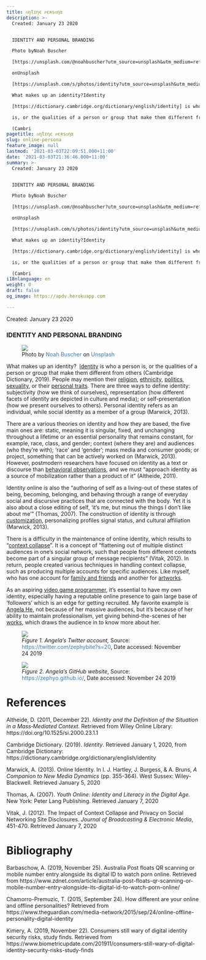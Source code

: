 ```yaml
---
title: ᴏηƖɪηє ᴘєяѕᴏηα
description: >-
  Created: January 23 2020


  IDENTITY AND PERSONAL BRANDING

  Photo byNoah Buscher

  [https://unsplash.com/@noahbuscher?utm_source=unsplash&utm_medium=referral&utm_content=creditCopyText]

  onUnsplash

  [https://unsplash.com/s/photos/identity?utm_source=unsplash&utm_medium=referral&utm_content=creditCopyText]

  What makes up an identity?Identity

  [https://dictionary.cambridge.org/dictionary/english/identity] is who a person

  is, or the qualities of a person or group that make them different from others

  (Cambri
pagetitle: ᴏηƖɪηє ᴘєяѕᴏηα
slug: online-persona
feature_image: null
lastmod: '2021-03-03T22:09:51.000+11:00'
date: '2021-03-03T21:36:46.000+11:00'
summary: >-
  Created: January 23 2020


  IDENTITY AND PERSONAL BRANDING

  Photo byNoah Buscher

  [https://unsplash.com/@noahbuscher?utm_source=unsplash&utm_medium=referral&utm_content=creditCopyText]

  onUnsplash

  [https://unsplash.com/s/photos/identity?utm_source=unsplash&utm_medium=referral&utm_content=creditCopyText]

  What makes up an identity?Identity

  [https://dictionary.cambridge.org/dictionary/english/identity] is who a person

  is, or the qualities of a person or group that make them different from others

  (Cambri
i18nlanguage: en
weight: 0
draft: false
og_image: https://apdv.herokuapp.com

---
```

<p>Created: January 23 2020</p><h3 id="identity-and-personal-branding">IDENTITY AND PERSONAL BRANDING</h3><figure class="kg-card kg-image-card kg-card-hascaption"><img src="https://soci.newcastle.edu.au/amandaviray/wp-content/uploads/sites/941/2020/01/noah-buscher-M19QtooXPKs-unsplash-896x1024.jpg" class="kg-image"><figcaption>Photo by&nbsp;<a href="https://unsplash.com/@noahbuscher?utm_source=unsplash&amp;utm_medium=referral&amp;utm_content=creditCopyText" style="box-sizing: border-box; background-color: transparent; color: rgb(51, 122, 183); text-decoration: none !important;">Noah Buscher</a>&nbsp;on&nbsp;<a href="https://unsplash.com/s/photos/identity?utm_source=unsplash&amp;utm_medium=referral&amp;utm_content=creditCopyText" style="box-sizing: border-box; background-color: transparent; color: rgb(51, 122, 183); text-decoration: none !important;">Unsplash</a></figcaption></figure><p>What makes up an identity?  <a href="https://dictionary.cambridge.org/dictionary/english/identity">Identity</a> is who a person is, or the qualities of a person or group that make them different from others (Cambridge Dictionary, 2019). People may mention their <a href="https://www.ancient.eu/religion/">religion</a>, <a href="https://genderedinnovations.stanford.edu/terms/race.html">ethnicity</a>, <a href="https://www.open.edu/openlearn/society-politics-law/what-politics/content-section-2.1">politics</a>, <a href="https://www.betterhealth.vic.gov.au/health/healthyliving/Sexuality-explained">sexuality</a>, or their <a href="https://nobaproject.com/modules/personality-traits">personal traits</a>. There are three ways to define identity: subjectivity (how we think of ourselves), representation (how different facets of identity are depicted in culture and media); or self-presentation (how we present ourselves to others). Personal identity refers as an individual, while social identity as a member of a group (Marwick, 2013).</p><p>There are a various theories on identity and how they are based, the five main ones are: static, meaning it is singular, fixed, and unchanging throughout a lifetime or an essential personality that remains constant, for example, race, class, and gender; context (where they are) and audiences (who they’re with); ‘race’ and ‘gender’; mass media and consumer goods; or project, something that can be actively worked on (Marwick, 2013). However, postmodern researchers have focused on identity as a text or discourse than <a href="https://psychology.iresearchnet.com/counseling-psychology/personality-assessment/behavioral-observation-methods/">behavioral observations</a>, and we must “approach identity as a source of mobilization rather than a product of it” (Altheide, 2011).</p><p>Identity online is also the “authoring of self as a living-out of these states of being, becoming, belonging, and behaving through a range of everyday social and discursive practices that are connected with the body. Yet it is also about a close editing of self, ‘it’s me, but minus the things I don’t like about me’” (Thomas, 2007). The construction of identity is through <a href="https://sproutsocial.com/insights/social-media-branding/">customization</a>, personalizing profiles signal status, and cultural affiliation (Marwick, 2013).</p><p>There is a difficulty in the maintenance of online identity, which results to “<a href="https://academic.oup.com/jcmc/article/23/3/127/4962540">context collapse</a>”. It is a concept of “flattening out of multiple distinct audiences in one’s social network, such that people from different contexts become part of a singular group of message recipients” (Vitak, 2012). In return, people created various techniques in handling context collapse, such as producing multiple accounts for specific audiences. Like myself, who has one account for <a href="https://twitter.com/_apdv">family and friends</a> and another for <a href="https://twitter.com/amazellia">artworks</a>.</p><p>As an aspiring <a href="https://learn.org/articles/What_Does_a_Video_Game_Programmer_Do.html">video game programmer</a>, it’s essential to have my own identity, especially having a reputable online presence to gain large base of ‘followers’ which is an edge for getting recruited. My favorite example is <a href="https://twitter.com/zephybite?s=20">Angela He,</a> not because of her massive audiences, but it’s because of her ability to maintain professionalism, yet giving behind-the-scenes of her <a href="https://zephyo.github.io/">works</a>, which draws the audience in to know more about her.</p><figure class="kg-card kg-image-card kg-card-hascaption"><img src="https://soci.newcastle.edu.au/amandaviray/wp-content/uploads/sites/941/2020/01/Picture1-1.png" class="kg-image"><figcaption><em style="box-sizing: border-box; font-style: italic;">Figure 1. Angela’s Twitter account, </em>Source: <a href="https://twitter.com/zephybite?s=20" style="box-sizing: border-box; background-color: transparent; color: rgb(51, 122, 183); text-decoration: none !important;">https://twitter.com/zephybite?s=20</a>, Date accessed: November 24 2019</figcaption></figure><figure class="kg-card kg-image-card kg-card-hascaption"><img src="https://soci.newcastle.edu.au/amandaviray/wp-content/uploads/sites/941/2020/01/Picture2-1-1024x479.png" class="kg-image"><figcaption><em style="box-sizing: border-box; font-style: italic;">Figure 2. Angela’s GitHub website</em>, Source: <a href="https://zephyo.github.io/" style="box-sizing: border-box; background-color: transparent; color: rgb(51, 122, 183); text-decoration: none !important;">https://zephyo.github.io/</a>, Date accessed: November 24 2019</figcaption></figure><h1 id="references">References</h1><p>Altheide, D. (2011, December 22). <em><em>Identity and the Definition of the Situation in a Mass‐Mediated Context.</em></em> Retrieved from Wiley Online Library: https://doi.org/10.1525/si.2000.23.1.1</p><p>Cambridge Dictionary. (2019). <em><em>Identity</em></em>. Retrieved January 1, 2020, from Cambridge Dictionary: https://dictionary.cambridge.org/dictionary/english/identity</p><p>Marwick, A. (2013). Online Identity. In I. J. Hartley, J. Burgess, &amp; A. Bruns, <em><em>A Companion to New Media Dynamics</em></em> (pp. 355-364). West Sussex: Wiley-Blackwell. Retrieved January 5, 2020</p><p>Thomas, A. (2007). <em><em>Youth Online: Identity and Literacy in the Digital Age.</em></em> New York: Peter Lang Publishing. Retrieved January 7, 2020</p><p>Vitak, J. (2012). The Impact of Context Collapse and Privacy on Social Networking Site Disclosures. <em><em>Journal of Broadcasting &amp; Electronic Media</em></em>, 451-470. Retrieved January 7, 2020</p><h1 id="bibliography">Bibliography</h1><p>Barbaschow, A. (2019, November 25). Australia Post floats QR scanning or mobile number entry alongside its digital ID to watch porn online. Retrieved from https://www.zdnet.com/article/australia-post-floats-qr-scanning-or-mobile-number-entry-alongside-its-digital-id-to-watch-porn-online/</p><p>Chamorro-Premuzic, T. (2015, September 24). How different are your online and offline personalities? Retrieved from https://www.theguardian.com/media-network/2015/sep/24/online-offline-personality-digital-identity</p><p>Kimery, A. (2019, November 22). Consumers still wary of digital identity security risks, study finds. Retrieved from https://www.biometricupdate.com/201911/consumers-still-wary-of-digital-identity-security-risks-study-finds</p>
